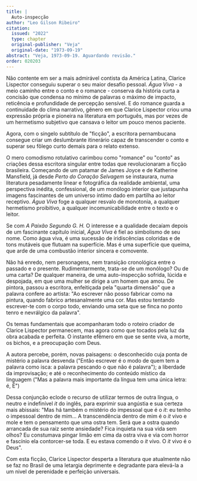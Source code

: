 ```yaml
---
title: |
  Auto-inspecção
author: "Leo Gilson Ribeiro"
citation:
  issued: "2022"
  type: chapter
  original-publisher: "Veja"
  original-date: "1973-09-19"
abstract: "Veja, 1973-09-19. Aguardando revisão."
order: 020203
---
```


Não contente em ser a mais admirável contista da América Latina, Clarice Lispector conseguiu superar o seu maior desafio pessoal. *Água Viva* - a meio caminho entre o conto e o romance - conserva da história curta a concisão que condensa no mínimo de palavras o máximo de impacto, reticência e profundidade de percepção sensível. E do romance guarda a continuidade do clima narrativo, gênero em que Clarice Lispector criou uma expressão própria e pioneira na literatura em português, mas por vezes de um hermetismo subjetivo que cansava o leitor um pouco menos paciente.

Agora, com o singelo subtítulo de "ficção", a escritora pernambucana consegue criar um deslumbrante itinerário capaz de transcender o conto e superar seu fôlego curto demais para o relato extenso.

O mero comodismo rotulativo carimbou como "romance" ou "conto" as criações dessa escritora singular entre todas que revolucionaram a ficção brasileira. Começando de um patamar de James Joyce e de Katherine Mansfield, já desde *Perto do Coração Selvagem* se instaurara, numa literatura pesadamente linear e fotográfica da realidade ambiental, uma perspectiva inédita, confessional, de um monólogo interior que justapunha imagens fascinantes de um universo íntimo dado em partilha ao leitor receptivo. *Água Viva* foge a qualquer resvalo de monotonia, a qualquer hermetismo proibitivo, a qualquer incomunicabilidade entre o texto e o leitor.

Se com *A Paixão Segundo G. H.* O interesse e a qualidade decaíam depois de um fascinante capítulo inicial, *Água Viva* é fiel ao simbolismo de seu nome. Como água viva, é uma sucessão de iridiscências coloridas e de tons mutáveis que flutuam na superfície. Mas é uma superfície que queima, que arde de uma combustão interior sincera e comovente.

Não há enredo, nem personagens, nem transição cronológica entre o passado e o presente. Rudimentarmente, trata-se de um monólogo? Ou de uma carta? De qualquer maneira, de uma auto-inspecção sofrida, lúcida e despojada, em que uma mulher se dirige a um homem que amou. De pintora, passou a escritora, enfeitiçada pela "quarta dimensão" que a palavra confere ao artista: "Ao escrever não posso fabricar como na pintura, quando fabrico artesanalmente uma cor. Mas estou tentando escrever-te com o corpo todo, enviando uma seta que se finca no ponto tenro e nevrálgico da palavra".

Os temas fundamentais que acompanharam todo o roteiro criador de Clarice Lispector permanecem, mas agora como que tocados pela luz da obra acabada e perfeita. O instante efêmero em que se sente viva, a morte, os bichos, e a preocupação com Deus.

A autora percebe, porém, novas paisagens: o desconhecido cuja ponta de mistério a palavra desvenda ("Então escrever é o modo de quem tem a palavra como isca: a palavra pescando o que não é palavra"); a liberdade da improvisação; e até o reconhecimento do conteúdo místico da linguagem ("Mas a palavra mais importante da língua tem uma única letra: é, É")

Dessa conjunção eclode o recurso de utilizar termos de outra língua, o neutro e indefinível *it* do inglês, para exprimir sua angústia e sua certeza mais abissais: "Mas há também o mistério do impessoal que é o *it*: eu tenho o impessoal dentro de mim... A transcendência dentro de mim é o *it* vivo e mole e tem o pensamento que uma ostra tem. Será que a ostra quando arrancada de sua raiz sente ansiedade? Fica inquieta na sua vida sem olhos? Eu constumava pingar limão em cima da ostra viva e via com horror e fascínio ela contorcer-se toda. E eu estava comendo o *it* vivo. O *it* vivo é o Deus".

Com esta ficção, Clarice Lispector desperta a literatura que atualmente não se faz no Brasil de uma letargia deprimente e degradante para elevá-la a um nivel de perenidade e perfeição universais.


